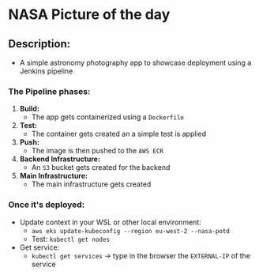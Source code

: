 # NASA Picture of the day

## Description:
- A simple astronomy photography app to showcase deployment using a Jenkins pipeline

### The Pipeline phases:
1. **Build:** 
    - The app gets containerized using a `Dockerfile`
2. **Test:**
    - The container gets created an a simple test is applied
3. **Push:**
    - The image is then pushed to the `AWS ECR`
4. **Backend Infrastructure:**
    - An `S3` bucket gets created for the backend
5. **Main Infrastructure:**
    - The main infrastructure gets created

### Once it's deployed:
- Update context in your WSL or other local environment:
    - `aws eks update-kubeconfig --region eu-west-2 --nasa-potd`
    - Test: `kubectl get nodes`
- Get service:
    - `kubectl get services` -> type in the browser the `EXTERNAL-IP` of the service